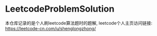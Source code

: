 # LeetcodeProblemSolution


本仓库记录的是个人刷leetcode算法题时的题解, leetcode个人主页访问链接: https://leetcode-cn.com/u/shenglongzhong/ 


